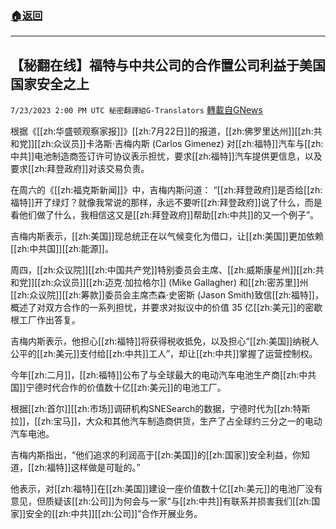 ###  [:house:返回](README.md)
---


## 【秘翻在线】福特与中共公司的合作置公司利益于美国国家安全之上
`7/23/2023 2:00 PM UTC 秘密翻譯組G-Translators` [轉載自GNews](https://gnews.org/articles/1481724)

根据《[[zh:华盛顿观察家报]]》[[zh:7月22日]]的报道，[[zh:佛罗里达州]][[zh:共和党]][[zh:众议员]]卡洛斯·吉梅内斯 (Carlos Gimenez) 对[[zh:福特]]汽车与[[zh:中共]]电池制造商签订许可协议表示担忧，要求[[zh:福特]]汽车提供更信息，以及要求[[zh:拜登政府]]对该交易负责。

在周六的《[[zh:福克斯新闻]]》中，吉梅内斯问道： “[[zh:拜登政府]]是否给[[zh:福特]]开了绿灯？就像我常说的那样，永远不要听[[zh:拜登政府]]说了什么，而是看他们做了什么，我相信这又是[[zh:拜登政府]]帮助[[zh:中共]]的又一个例子”。

吉梅内斯表示，[[zh:美国]]现总统正在以气候变化为借口，让[[zh:美国]]更加依赖[[zh:中共国]][[zh:能源]]。

周四，[[zh:众议院]][[zh:中国共产党]]特别委员会主席、[[zh:威斯康星州]][[zh:共和党]][[zh:众议员]][[zh:迈克·加拉格尔]] (Mike Gallagher) 和[[zh:密苏里]]州[[zh:众议院]][[zh:筹款]]委员会主席杰森·史密斯 (Jason Smith)致信[[zh:福特]]，概述了对双方合作的一系列担忧，并要求对拟议中的价值 35 亿[[zh:美元]]的密歇根工厂作出答复。

吉梅内斯表示，他担心[[zh:福特]]将获得税收抵免，以及担心“[[zh:美国]]纳税人公平的[[zh:美元]]支付给[[zh:中共]]工人”，却让[[zh:中共]]掌握了运营控制权。

今年[[zh:二月]]，[[zh:福特]]公布了与全球最大的电动汽车电池生产商[[zh:中共国]]宁德时代合作的价值数十亿[[zh:美元]]的电池工厂。

根据[[zh:首尔]][[zh:市场]]调研机构SNESearch的数据，宁德时代为[[zh:特斯拉]]，[[zh:宝马]]，大众和其他汽车制造商供货，生产了占全球约三分之一的电动汽车电池。

吉梅内斯指出，“他们追求的利润高于[[zh:美国]]的[[zh:国家]]安全利益，你知道，[[zh:福特]]这样做是可耻的。”

他表示，对[[zh:福特]]在[[zh:美国]]建设一座价值数十亿[[zh:美元]]的电池厂没有意见，但质疑该[[zh:公司]]为何会与一家“与[[zh:中共]]有联系并损害我们[[zh:国家]]安全的[[zh:中共]][[zh:公司]]”合作开展业务。
